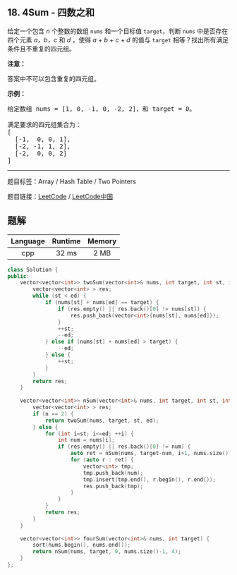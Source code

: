 ## 18. 4Sum - 四数之和

<!--If you want to use the English description, use `question.content` instead-->

<p>给定一个包含&nbsp;<em>n</em> 个整数的数组&nbsp;<code>nums</code>&nbsp;和一个目标值&nbsp;<code>target</code>，判断&nbsp;<code>nums</code>&nbsp;中是否存在四个元素 <em>a，</em><em>b，c</em>&nbsp;和 <em>d</em>&nbsp;，使得&nbsp;<em>a</em> + <em>b</em> + <em>c</em> + <em>d</em>&nbsp;的值与&nbsp;<code>target</code>&nbsp;相等？找出所有满足条件且不重复的四元组。</p>

<p><strong>注意：</strong></p>

<p>答案中不可以包含重复的四元组。</p>

<p><strong>示例：</strong></p>

<pre>给定数组 nums = [1, 0, -1, 0, -2, 2]，和 target = 0。

满足要求的四元组集合为：
[
  [-1,  0, 0, 1],
  [-2, -1, 1, 2],
  [-2,  0, 0, 2]
]
</pre>



-----

题目标签：Array / Hash Table / Two Pointers

题目链接：[LeetCode](https://leetcode.com/problems/4sum/description/)  /  [LeetCode中国](https://leetcode-cn.com/problems/4sum/description/)

## 题解



| Language | Runtime | Memory |
|:---:|:---:|:---:|
| cpp  | 32  ms | 2 MB |

```cpp
class Solution {
public:
    vector<vector<int>> twoSum(vector<int>& nums, int target, int st, int ed) {
        vector<vector<int> > res;
        while (st < ed) {
            if (nums[st] + nums[ed] == target) {
                if (res.empty() || res.back()[0] != nums[st]) {
                    res.push_back(vector<int>{nums[st], nums[ed]});
                }
                ++st;
                --ed;
            } else if (nums[st] + nums[ed] > target) {
                --ed;
            } else {
                ++st;
            }
        }
        return res;
    }
    
    vector<vector<int>> nSum(vector<int>& nums, int target, int st, int ed, int n) {
        vector<vector<int> > res;
        if (n == 2) {
            return twoSum(nums, target, st, ed);
        } else {
            for (int i=st; i<=ed; ++i) {
                int num = nums[i];
                if (res.empty() || res.back()[0] != num) {
                    auto ret = nSum(nums, target-num, i+1, nums.size()-1, n-1);
                    for (auto r : ret) {
                        vector<int> tmp;
                        tmp.push_back(num);
                        tmp.insert(tmp.end(), r.begin(), r.end());
                        res.push_back(tmp);
                    }
                }
            }
            return res;
        }
    }
    
    vector<vector<int>> fourSum(vector<int>& nums, int target) {
        sort(nums.begin(), nums.end());
        return nSum(nums, target, 0, nums.size()-1, 4);
    }
};
```
